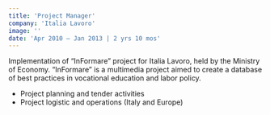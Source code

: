 ```yaml
---
title: 'Project Manager'
company: 'Italia Lavoro'
image: ''
date: 'Apr 2010 – Jan 2013 | 2 yrs 10 mos'
---
```


Implementation of “InFormare” project for Italia Lavoro, held by the Ministry of Economy. “InFormare” is a multimedia project aimed to create a database of best practices in vocational education and labor policy.

- Project planning and tender activities
- Project logistic and operations (Italy and Europe)
